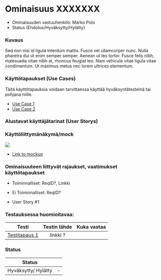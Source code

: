 # Ominaisuus XXXXXXX

* Ominaisuuden vastuuhenkilö: Marko Polo
* Status (Ehdotus/Hyväksytty/Hylätty)

### Kuvaus

Sed non nisi id ligula interdum mattis. Fusce vel ullamcorper nunc. Nulla pharetra dui ut enim semper semper. Aenean ut leo tortor. Fusce felis nibh, malesuada vitae nibh at, rhoncus feugiat leo. Nam vehicula vitae ligula vitae condimentum. Ut maximus metus nec lorem ultrices elementum.


### Käyttötapaukset (Use Cases)

Täitä käyttötapauksia voidaan tarvittaessa käyttää hyväksyntätesteinä tai pohjana niille.

* [Use Case 1](FT1-kayttotapaus.md)
* [Use Case 2](FT2-kayttotapaus.md)


### Alustavat käyttäjätarinat (User Storys)



### Käyttöliittymänäkymä/mock

![](https://openclipart.org/image/300px/svg_to_png/178764/1370010418.png&disposition=attachment)

* [Link to mockup]()


### Ominaisuuteen liittyvät rajaukset, vaatimukset käyttötapaukset


* Toiminnalliset: ReqID?, Linkki 
* Ei Toiminnalliset: ReqID?

* User Story #1


### Testauksessa huomioitavaa:

| Testi  | Testin lähde  | Kuka vastaa  |
|:-: | :-:|:-:|
| [Testitapaus 1]()  | linkki ?   |   |


### Status

| Status | |
|:----:|:----:|
| Hyväksytty/ Hylätty | - |




